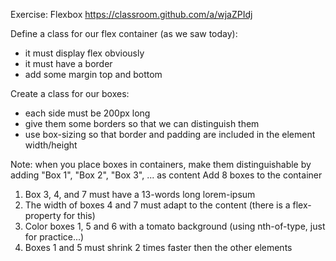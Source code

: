 Exercise: Flexbox  https://classroom.github.com/a/wjaZPIdj

Define a class for our flex container (as we saw today):
- it must display flex obviously
- it must have a border
- add some margin top and bottom

Create a class for our boxes:
- each side must be 200px long
- give them some borders so that we can distinguish them
- use box-sizing so that border and padding are included in the element width/height

Note: when you place boxes in containers, make them distinguishable by adding "Box 1", "Box 2", "Box 3", ... as content
Add 8 boxes to the container
1) Box 3, 4, and 7 must have a 13-words long lorem-ipsum
2) The width of boxes 4 and 7 must adapt to the content (there is a flex-property for this)
3) Color boxes 1, 5 and 6 with a tomato background (using nth-of-type, just for practice...)
4) Boxes 1 and 5 must shrink 2 times faster then the other elements
